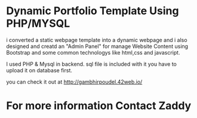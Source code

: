 # Dynamic Portfolio Template Using PHP/MYSQL

i converted a static webpage template into a dynamic webpage and i also designed and creatd an "Admin Panel" for manage Website Content using Bootstrap and some common technologys like html,css and javascript.

I used PHP & Mysql in backend.
sql file is included with it you have to upload it on database first.

you can check it out at
http://gambhirpoudel.42web.io/

# For more information Contact Zaddy
